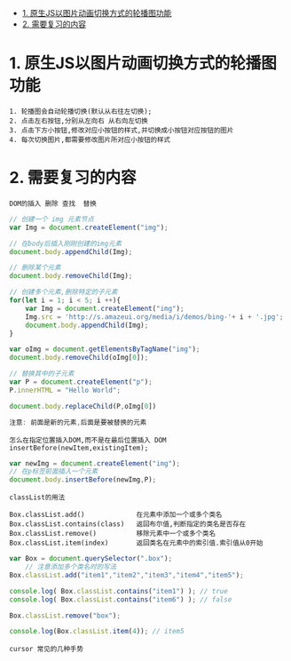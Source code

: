 <!-- TOC -->

- [1. 原生JS以图片动画切换方式的轮播图功能](#1-原生js以图片动画切换方式的轮播图功能)
- [2. 需要复习的内容](#2-需要复习的内容)

<!-- /TOC -->

# 1. 原生JS以图片动画切换方式的轮播图功能

    1. 轮播图会自动轮播切换(默认从右往左切换);
    2. 点击左右按钮,分别从左向右 从右向左切换
    3. 点击下方小按钮,修改对应小按钮的样式,并切换成小按钮对应按钮的图片
    4. 每次切换图片,都需要修改图片所对应小按钮的样式
    
# 2. 需要复习的内容

    DOM的插入 删除 查找  替换
```js
// 创建一个 img 元素节点
var Img = document.createElement("img");

// 在body后插入刚刚创建的img元素
document.body.appendChild(Img);

// 删除某个元素
document.body.removeChild(Img);

// 创建多个元素,删除特定的子元素
for(let i = 1; i < 5; i ++){
    var Img = document.createElement("img");
    Img.src = 'http://s.amazeui.org/media/i/demos/bing-'+ i + '.jpg';
    document.body.appendChild(Img);
}

var oImg = document.getElementsByTagName("img");
document.body.removeChild(oImg[0]);

// 替换其中的子元素
var P = document.createElement("p");
P.innerHTML = "Hello World";

document.body.replaceChild(P,oImg[0])

注意: 前面是新的元素,后面是要被替换的元素
```

    怎么在指定位置插入DOM,而不是在最后位置插入 DOM
    insertBefore(newItem,existingItem);
```js
var newImg = document.createElement("img");
// 在p标签前面插入一个元素
document.body.insertBefore(newImg,P);
```

    classList的用法

    Box.classList.add()             在元素中添加一个或多个类名
    Box.classList.contains(class)   返回布尔值,判断指定的类名是否存在
    Box.classList.remove()          移除元素中一个或多个类名
    Box.classList.item(index)       返回类名在元素中的索引值.索引值从0开始
    
```js
var Box = document.querySelector(".box");
    // 注意添加多个类名时的写法
Box.classList.add("item1","item2","item3","item4","item5");

console.log( Box.classList.contains("item1") ); // true
console.log( Box.classList.contains("item6") ); // false

Box.classList.remove("box");

console.log(Box.classList.item(4)); // item5
```


    cursor 常见的几种手势